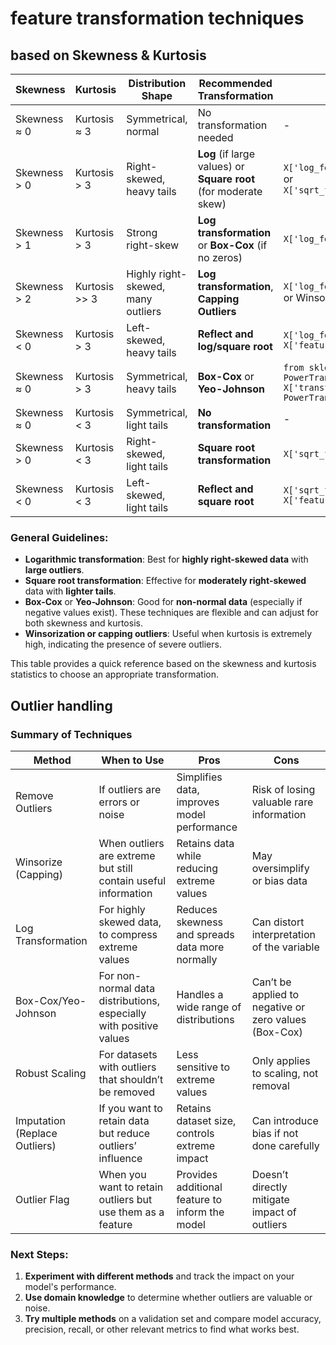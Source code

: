 # feature transformation techniques

## based on Skewness & Kurtosis

| **Skewness** | **Kurtosis**  | **Distribution Shape**             | **Recommended Transformation**                                   | **Example Code**                                                                                                              |
| ------------ | ------------- | ---------------------------------- | ---------------------------------------------------------------- | ----------------------------------------------------------------------------------------------------------------------------- |
| Skewness ≈ 0 | Kurtosis ≈ 3  | Symmetrical, normal                | No transformation needed                                         | -                                                                                                                             |
| Skewness > 0 | Kurtosis > 3  | Right-skewed, heavy tails          | **Log** (if large values) or **Square root** (for moderate skew) | `X['log_feature'] = np.log1p(X['feature'])` <br> or <br> `X['sqrt_feature'] = np.sqrt(X['feature'])`                          |
| Skewness > 1 | Kurtosis > 3  | Strong right-skew                  | **Log transformation** or **Box-Cox** (if no zeros)              | `X['log_feature'] = np.log1p(X['feature'])`                                                                                   |
| Skewness > 2 | Kurtosis >> 3 | Highly right-skewed, many outliers | **Log transformation**, **Capping Outliers**                     | `X['log_feature'] = np.log1p(X['feature'])` <br> or Winsorization for capping                                                 |
| Skewness < 0 | Kurtosis > 3  | Left-skewed, heavy tails           | **Reflect and log/square root**                                  | `X['log_feature'] = np.log1p(X['max_val'] - X['feature'])`                                                                    |
| Skewness ≈ 0 | Kurtosis > 3  | Symmetrical, heavy tails           | **Box-Cox** or **Yeo-Johnson**                                   | `from sklearn.preprocessing import PowerTransformer` <br> `X['transformed'] = PowerTransformer().fit_transform(X['feature'])` |
| Skewness ≈ 0 | Kurtosis < 3  | Symmetrical, light tails           | **No transformation**                                            | -                                                                                                                             |
| Skewness > 0 | Kurtosis < 3  | Right-skewed, light tails          | **Square root transformation**                                   | `X['sqrt_feature'] = np.sqrt(X['feature'])`                                                                                   |
| Skewness < 0 | Kurtosis < 3  | Left-skewed, light tails           | **Reflect and square root**                                      | `X['sqrt_feature'] = np.sqrt(X['max_val'] - X['feature'])`                                                                    |

### General Guidelines:

- **Logarithmic transformation**: Best for **highly right-skewed data** with **large outliers**.
- **Square root transformation**: Effective for **moderately right-skewed** data with **lighter tails**.
- **Box-Cox** or **Yeo-Johnson**: Good for **non-normal data** (especially if negative values exist). These techniques are flexible and can adjust for both skewness and kurtosis.
- **Winsorization or capping outliers**: Useful when kurtosis is extremely high, indicating the presence of severe outliers.

This table provides a quick reference based on the skewness and kurtosis statistics to choose an appropriate transformation.

## Outlier handling

### **Summary of Techniques**

| Method                        | When to Use                                                        | Pros                                            | Cons                                                  |
| ----------------------------- | ------------------------------------------------------------------ | ----------------------------------------------- | ----------------------------------------------------- |
| Remove Outliers               | If outliers are errors or noise                                    | Simplifies data, improves model performance     | Risk of losing valuable rare information              |
| Winsorize (Capping)           | When outliers are extreme but still contain useful information     | Retains data while reducing extreme values      | May oversimplify or bias data                         |
| Log Transformation            | For highly skewed data, to compress extreme values                 | Reduces skewness and spreads data more normally | Can distort interpretation of the variable            |
| Box-Cox/Yeo-Johnson           | For non-normal data distributions, especially with positive values | Handles a wide range of distributions           | Can’t be applied to negative or zero values (Box-Cox) |
| Robust Scaling                | For datasets with outliers that shouldn’t be removed               | Less sensitive to extreme values                | Only applies to scaling, not removal                  |
| Imputation (Replace Outliers) | If you want to retain data but reduce outliers’ influence          | Retains dataset size, controls extreme impact   | Can introduce bias if not done carefully              |
| Outlier Flag                  | When you want to retain outliers but use them as a feature         | Provides additional feature to inform the model | Doesn’t directly mitigate impact of outliers          |

### Next Steps:

1. **Experiment with different methods** and track the impact on your model's performance.
2. **Use domain knowledge** to determine whether outliers are valuable or noise.
3. **Try multiple methods** on a validation set and compare model accuracy, precision, recall, or other relevant metrics to find what works best.
